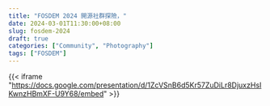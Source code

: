 ```yaml
---
title: "FOSDEM 2024 開源社群探險，"
date: 2024-03-01T11:30:00+08:00
slug: fosdem-2024
draft: true
categories: ["Community", "Photography"]
tags: ["FOSDEM"]
---
```


{{< iframe "https://docs.google.com/presentation/d/1ZcVSnB6d5Kr57ZuDiLr8DjuxzHsIKwnzHBmXF-U9Y68/embed" >}}

